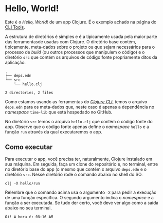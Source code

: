 # Hello, World!

Este é o _Hello, World!_ de um app Clojure. É o exemplo achado
na página do [CLI
Tools](https://clojure.org/guides/deps_and_cli).

A estrutura de diretórios é simples e é a tipicamente usada pela
maior parte das ferramentasde usadas com Clojure. O diretório
base contém, tipicamente, meta-dados sobre o projeto ou
que sejam necessários para o processo de _build_ (ou outros
processos que manipulem o código) e o diretório `src` que contém
os arquivos de código fonte propriamente ditos da aplicação.

```
.
├── deps.edn
└── src
    └── hello.clj

2 directories, 2 files
```

Como estamos usando as ferramentas do [_Clojure
CLI_](https://clojure.org/guides/deps_and_cli), temos o arquivo
`deps.edn` para os meta-dados que, neste caso é apenas a
dependência no _namespace_ `time-lib` que está hospedado no GitHub.

No diretório `src` temos o arquivo `hello.clj` que contém o
código fonte do app. Observe que o código fonte apenas define o
_namespace_ `hello` e a função `run` através da qual
executaremos o app.

## Como executar

Para executar o app, você precisa ter, naturalmente, Clojure
instalado em sua máquina. Em seguida, faça um clone do
repositório e, no terminal, entre no diretório base do app (o
mesmo que contém o arquivo `deps.edn` e o diretório `src`. Nesse
diretório rode o comando abaixo no shell do SO.

```
clj -X hello/run
```

Relembre que o comando acima usa o argumento `-X` para pedir a
execução de uma função específica. O segundo argumento indica o
_namespace_ e a função a ser executada. Se tudo der certo, você
deve ver algo como a saída abaixo no seu terminal.

```
Oi! A hora é: 08:16 AM
```
